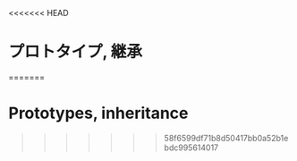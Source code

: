 <<<<<<< HEAD
# プロトタイプ, 継承
=======
# Prototypes, inheritance
>>>>>>> 58f6599df71b8d50417bb0a52b1ebdc995614017
